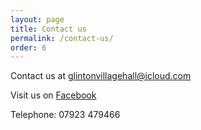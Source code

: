 ```yaml
---
layout: page
title: Contact us
permalink: /contact-us/
order: 6
---
```


Contact us at [glintonvillagehall@icloud.com](mailto:glintonvillagehall@icloud.com)

Visit us on [Facebook](https://www.facebook.com/glintonvillagehall/)


Telephone: 07923 479466